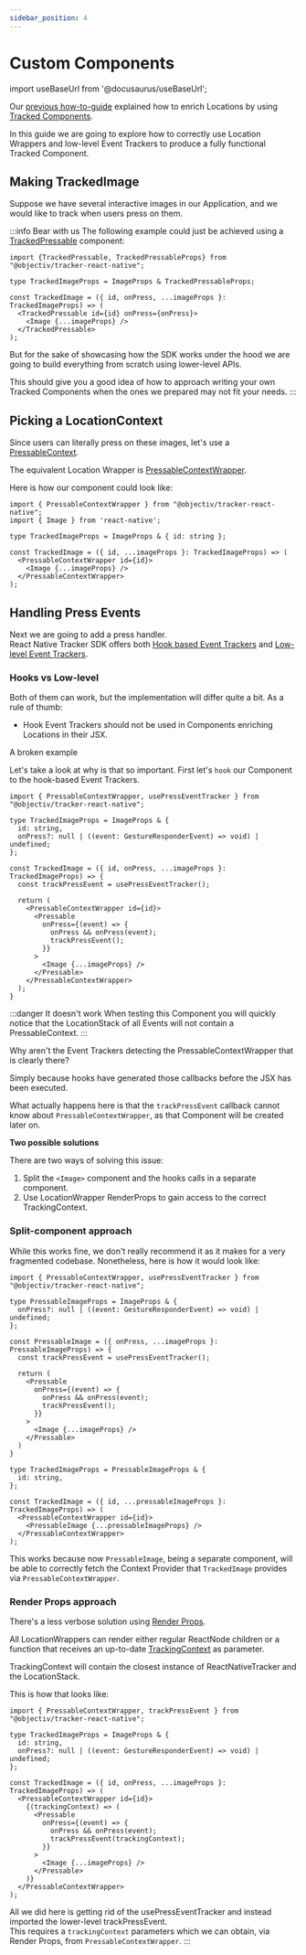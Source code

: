 ```yaml
---
sidebar_position: 4
---
```


# Custom Components

import useBaseUrl from '@docusaurus/useBaseUrl';

Our [previous how-to-guide](/tracking/react-native/how-to-guides/tracking-locations.md) explained how to enrich Locations by using [Tracked Components](/tracking/react-native/api-reference/trackedComponents/overview.md).

In this guide we are going to explore how to correctly use Location Wrappers and low-level Event Trackers to produce a fully functional Tracked Component.

## Making TrackedImage
Suppose we have several interactive images in our Application, and we would like to track when users press on them.

:::info Bear with us
The following example could just be achieved using a [TrackedPressable](/tracking/react-native/api-reference/trackedComponents/TrackedPressable.md) component:

```tsx
import {TrackedPressable, TrackedPressableProps} from "@objectiv/tracker-react-native";

type TrackedImageProps = ImageProps & TrackedPressableProps;

const TrackedImage = ({ id, onPress, ...imageProps }: TrackedImageProps) => (
  <TrackedPressable id={id} onPress={onPress}>
    <Image {...imageProps} />
  </TrackedPressable>
);
```

But for the sake of showcasing how the SDK works under the hood we are going to build everything from scratch using lower-level APIs.

This should give you a good idea of how to approach writing your own Tracked Components when the ones we prepared may not fit your needs.
:::
## Picking a LocationContext 
Since users can literally press on these images, let's use a [PressableContext](/taxonomy/reference/location-contexts/PressableContext.md).

The equivalent Location Wrapper is [PressableContextWrapper](/tracking/react-native/api-reference/locationWrappers/PressableContextWrapper.md).

Here is how our component could look like:

```tsx
import { PressableContextWrapper } from "@objectiv/tracker-react-native";
import { Image } from 'react-native';

type TrackedImageProps = ImageProps & { id: string };

const TrackedImage = ({ id, ...imageProps }: TrackedImageProps) => (
  <PressableContextWrapper id={id}>
    <Image {...imageProps} />
  </PressableContextWrapper>
);
```

## Handling Press Events
Next we are going to add a press handler.  
React Native Tracker SDK offers both [Hook based Event Trackers](/tracking/react-native/api-reference/hooks/eventTrackers/overview.md) and [Low-level Event Trackers](/tracking/react-native/api-reference/eventTrackers/overview.md).


### Hooks vs Low-level
Both of them can work, but the implementation will differ quite a bit. As a rule of thumb: 

- Hook Event Trackers should not be used in Components enriching Locations in their JSX.

<p style={{ color: 'red', fontWeight: 'bold'}}>A broken example</p> 

Let's take a look at why is that so important. First let's `hook` our Component to the hook-based Event Trackers. 

```tsx
import { PressableContextWrapper, usePressEventTracker } from "@objectiv/tracker-react-native";

type TrackedImageProps = ImageProps & { 
  id: string,
  onPress?: null | ((event: GestureResponderEvent) => void) | undefined;
};

const TrackedImage = ({ id, onPress, ...imageProps }: TrackedImageProps) => {
  const trackPressEvent = usePressEventTracker();

  return (
    <PressableContextWrapper id={id}>
      <Pressable
        onPress={(event) => {
          onPress && onPress(event);
          trackPressEvent();
        }}
      >
        <Image {...imageProps} />
      </Pressable>
    </PressableContextWrapper>
  );
}
```

:::danger It doesn't work
When testing this Component you will quickly notice that the LocationStack of all Events will not contain a PressableContext.
:::

Why aren't the Event Trackers detecting the PressableContextWrapper that is clearly there?

Simply because hooks have generated those callbacks before the JSX has been executed.

What actually happens here is that the `trackPressEvent` callback cannot know about `PressableContextWrapper`, as that Component will be created later on.  

**Two possible solutions**

There are two ways of solving this issue:

1. Split the `<Image>` component and the hooks calls in a separate component.
2. Use LocationWrapper RenderProps to gain access to the correct TrackingContext.

### Split-component approach
While this works fine, we don't really recommend it as it makes for a very fragmented codebase. Nonetheless, here is how it would look like:

```tsx
import { PressableContextWrapper, usePressEventTracker } from "@objectiv/tracker-react-native";

type PressableImageProps = ImageProps & {
  onPress?: null | ((event: GestureResponderEvent) => void) | undefined;
};

const PressableImage = ({ onPress, ...imageProps }: PressableImageProps) => {
  const trackPressEvent = usePressEventTracker();

  return (
    <Pressable 
      onPress={(event) => {
        onPress && onPress(event);
        trackPressEvent();
      }}
    >
      <Image {...imageProps} />
    </Pressable>
  )
}

type TrackedImageProps = PressableImageProps & {
  id: string,
};

const TrackedImage = ({ id, ...pressableImageProps }: TrackedImageProps) => (
  <PressableContextWrapper id={id}>
    <PressableImage {...pressableImageProps} />
  </PressableContextWrapper>
);
```

This works because now `PressableImage`, being a separate component, will be able to correctly fetch the Context Provider that `TrackedImage` provides via `PressableContextWrapper`.

### Render Props approach
There's a less verbose solution using [Render Props](https://reactjs.org/docs/render-props.html).  

All LocationWrappers can render either regular ReactNode children or a function that receives an up-to-date [TrackingContext](/tracking/react-native/api-reference/common/providers/TrackingContext.md) as parameter.

TrackingContext will contain the closest instance of ReactNativeTracker and the LocationStack.

This is how that looks like:

```tsx
import { PressableContextWrapper, trackPressEvent } from "@objectiv/tracker-react-native";

type TrackedImageProps = ImageProps & {
  id: string,
  onPress?: null | ((event: GestureResponderEvent) => void) | undefined;
};

const TrackedImage = ({ id, onPress, ...imageProps }: TrackedImageProps) => (
  <PressableContextWrapper id={id}>
    {(trackingContext) => (
      <Pressable
        onPress={(event) => {
          onPress && onPress(event);
          trackPressEvent(trackingContext);
        }}
      >
        <Image {...imageProps} />
      </Pressable>
    )}
  </PressableContextWrapper>
);
```

All we did here is getting rid of the usePressEventTracker and instead imported the lower-level trackPressEvent.  
This requires a `trackingContext` parameters which we can obtain, via Render Props, from `PressableContextWrapper`.
:::